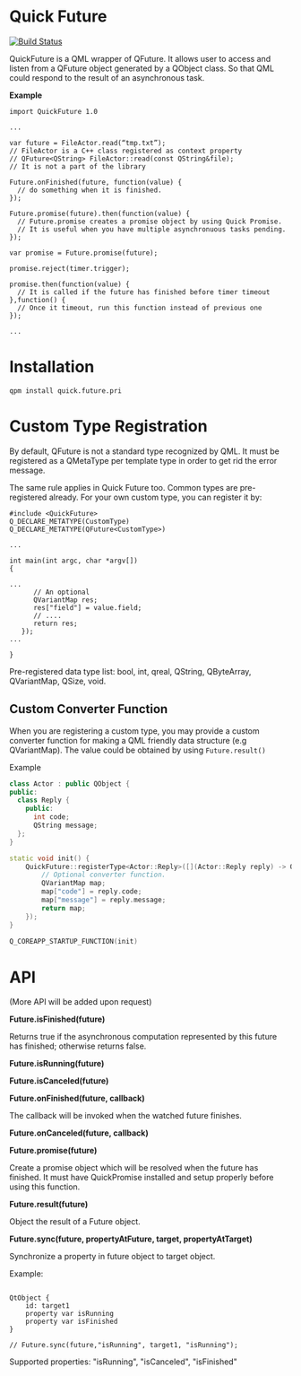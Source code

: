 Quick Future
============
[![Build Status](https://travis-ci.org/benlau/quickfuture.svg?branch=master)](https://travis-ci.org/benlau/quickfuture)

QuickFuture is a QML wrapper of QFuture. It allows user to access and listen from a QFuture object generated by a QObject class. So that QML could respond to the result of an asynchronous task.

**Example**

```
import QuickFuture 1.0

...

var future = FileActor.read(“tmp.txt”);
// FileActor is a C++ class registered as context property
// QFuture<QString> FileActor::read(const QString&file);
// It is not a part of the library

Future.onFinished(future, function(value) {
  // do something when it is finished.
});

Future.promise(future).then(function(value) {
  // Future.promise creates a promise object by using Quick Promise.
  // It is useful when you have multiple asynchronuous tasks pending.
});

var promise = Future.promise(future);

promise.reject(timer.trigger);

promise.then(function(value) {
  // It is called if the future has finished before timer timeout
},function() {
  // Once it timeout, run this function instead of previous one
});

...

```

Installation
============

    qpm install quick.future.pri


Custom Type Registration
========================

By default, QFuture<T> is not a standard type recognized by QML.
It must be registered as a QMetaType per template type in order to get rid the error message.

The same rule applies in Quick Future too.
Common types are pre-registered already.
For your own custom type, you can register it by:

```
#include <QuickFuture>
Q_DECLARE_METATYPE(CustomType)
Q_DECLARE_METATYPE(QFuture<CustomType>)

...

int main(int argc, char *argv[])
{

...
      // An optional
      QVariantMap res;
      res["field"] = value.field;
      // ....
      return res;
   });
...

}
```

Pre-registered data type list: bool, int, qreal, QString, QByteArray, QVariantMap, QSize, void.

Custom Converter Function
-------------------------

When you are registering a custom type, you may provide a custom converter function for making a QML friendly data structure (e.g QVariantMap). The value could be obtained by using `Future.result()`

Example

```c++
class Actor : public QObject {
public:
  class Reply {
    public:
      int code;
      QString message;
  };
}

static void init() {
    QuickFuture::registerType<Actor::Reply>([](Actor::Reply reply) -> QVariant {
        // Optional converter function.
        QVariantMap map;
        map["code"] = reply.code;
        map["message"] = reply.message;
        return map;
    });
}

Q_COREAPP_STARTUP_FUNCTION(init)
```

API
===

(More API will be added upon request)

**Future.isFinished(future)**

Returns true if the asynchronous computation represented by this future has finished; otherwise returns false.

**Future.isRunning(future)**

**Future.isCanceled(future)**

**Future.onFinished(future, callback)**

The callback will be invoked when the watched future finishes.

**Future.onCanceled(future, callback)**

**Future.promise(future)**

Create a promise object which will be resolved when the future has finished. It must have QuickPromise installed and setup properly before using this function.

**Future.result(future)**

Object the result of a Future object.

**Future.sync(future, propertyAtFuture, target, propertyAtTarget)**

Synchronize a property in future object to target object.

Example:
```

QtObject {
    id: target1
    property var isRunning
    property var isFinished
}

// Future.sync(future,"isRunning", target1, "isRunning");
```

Supported properties: "isRunning", "isCanceled", "isFinished"

